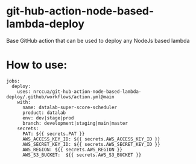 # git-hub-action-node-based-lambda-deploy

Base GitHub action that can be used to deploy any NodeJs based lambda

# How to use:

```
jobs:
  deploy:
    uses: nrccua/git-hub-action-node-based-lambda-deploy/.github/workflows/action.yml@main
    with:
      name: datalab-super-score-scheduler
      product: datalab
      env: dev|stage|prod
      branch: development|staging|main|master
    secrets:
      PAT: ${{ secrets.PAT }}
      AWS_ACCESS_KEY_ID: ${{ secrets.AWS_ACCESS_KEY_ID }}
      AWS_SECRET_KEY_ID: ${{ secrets.AWS_SECRET_KEY_ID }}
      AWS_REGION: ${{ secrets.AWS_REGION }}
      AWS_S3_BUCKET:  ${{ secrets.AWS_S3_BUCKET }}
```
